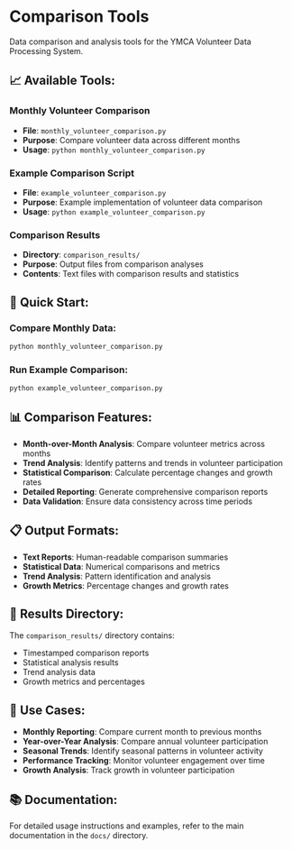 # Comparison Tools

Data comparison and analysis tools for the YMCA Volunteer Data Processing System.

## 📈 **Available Tools:**

### **Monthly Volunteer Comparison**
- **File**: `monthly_volunteer_comparison.py`
- **Purpose**: Compare volunteer data across different months
- **Usage**: `python monthly_volunteer_comparison.py`

### **Example Comparison Script**
- **File**: `example_volunteer_comparison.py`
- **Purpose**: Example implementation of volunteer data comparison
- **Usage**: `python example_volunteer_comparison.py`

### **Comparison Results**
- **Directory**: `comparison_results/`
- **Purpose**: Output files from comparison analyses
- **Contents**: Text files with comparison results and statistics

## 🚀 **Quick Start:**

### **Compare Monthly Data:**
```bash
python monthly_volunteer_comparison.py
```

### **Run Example Comparison:**
```bash
python example_volunteer_comparison.py
```

## 📊 **Comparison Features:**

- **Month-over-Month Analysis**: Compare volunteer metrics across months
- **Trend Analysis**: Identify patterns and trends in volunteer participation
- **Statistical Comparison**: Calculate percentage changes and growth rates
- **Detailed Reporting**: Generate comprehensive comparison reports
- **Data Validation**: Ensure data consistency across time periods

## 📋 **Output Formats:**

- **Text Reports**: Human-readable comparison summaries
- **Statistical Data**: Numerical comparisons and metrics
- **Trend Analysis**: Pattern identification and analysis
- **Growth Metrics**: Percentage changes and growth rates

## 📁 **Results Directory:**

The `comparison_results/` directory contains:
- Timestamped comparison reports
- Statistical analysis results
- Trend analysis data
- Growth metrics and percentages

## 🎯 **Use Cases:**

- **Monthly Reporting**: Compare current month to previous months
- **Year-over-Year Analysis**: Compare annual volunteer participation
- **Seasonal Trends**: Identify seasonal patterns in volunteer activity
- **Performance Tracking**: Monitor volunteer engagement over time
- **Growth Analysis**: Track growth in volunteer participation

## 📚 **Documentation:**

For detailed usage instructions and examples, refer to the main documentation in the `docs/` directory.
